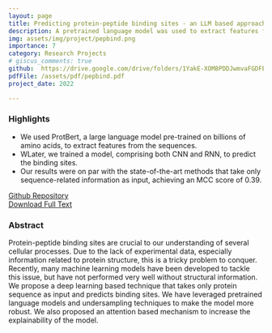 ```yaml
---
layout: page
title: Predicting protein-peptide binding sites - an LLM based approach
description: A pretrained language model was used to extract features from protein sequences. This is a structure agnostic approach to predict peptide binding sites.
img: assets/img/project/pepbind.png
importance: 7
category: Research Projects
# giscus_comments: true
github:  https://drive.google.com/drive/folders/1YakE-XOM8PDDJwmvaFGDFEytuNn7prso?usp=drive_link
pdfFile: /assets/pdf/pepbind.pdf
project_date: 2022

---
```

<h3>Highlights</h3>
<ul>
    <li>We used ProtBert, a large language model pre-trained on billions of amino acids, to extract features from the sequences.</li>
    <li>WLater, we trained a model, comprising both CNN and RNN, to predict the binding sites.
    </li>
    <li>Our results were on par with the state-of-the-art methods that take only sequence-related information as input, achieving an MCC score of 0.39.</li>
</ul>

<a href='{{ page.github }}'> Github Repository </a>
<br>
<a href='{{ page.pdfFile }}'>Download Full Text</a>

<h3>Abstract</h3>
<p>
Protein-peptide binding sites are crucial to our
understanding of several cellular processes. Due to the lack of
experimental data, especially information related to protein structure, this is a tricky problem to conquer. Recently, many machine
learning models have been developed to tackle this issue, but
have not performed very well without structural information. We
propose a deep learning based technique that takes only protein
sequence as input and predicts binding sites. We have leveraged
pretrained language models and undersampling techniques to
make the model more robust. We also proposed an attention
based mechanism to increase the explainability of the model.
</p>